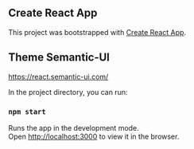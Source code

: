 ## Create React App
This project was bootstrapped with [Create React App](https://github.com/facebook/create-react-app).

## Theme Semantic-UI
https://react.semantic-ui.com/

In the project directory, you can run:

### `npm start`

Runs the app in the development mode.<br />
Open [http://localhost:3000](http://localhost:3000) to view it in the browser.